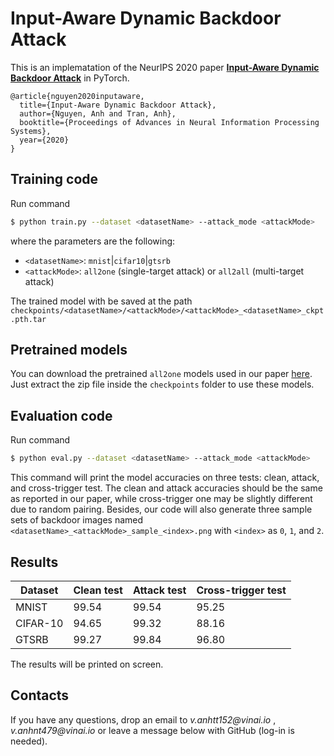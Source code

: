 # Input-Aware Dynamic Backdoor Attack

This is an implematation of the NeurIPS 2020 paper **[Input-Aware Dynamic Backdoor Attack](https://papers.nips.cc/paper/2020/hash/234e691320c0ad5b45ee3c96d0d7b8f8-Abstract.html)** in PyTorch.

```
@article{nguyen2020inputaware,
  title={Input-Aware Dynamic Backdoor Attack},
  author={Nguyen, Anh and Tran, Anh},
  booktitle={Proceedings of Advances in Neural Information Processing Systems},
  year={2020}
}
```


## Training code
Run command
```bash
$ python train.py --dataset <datasetName> --attack_mode <attackMode>
```
where the parameters are the following:
- `<datasetName>`: `mnist`|`cifar10`|`gtsrb`
- `<attackMode>`: `all2one` (single-target attack) or `all2all` (multi-target attack)

The trained model with be saved at the path `checkpoints/<datasetName>/<attackMode>/<attackMode>_<datasetName>_ckpt.pth.tar`

## Pretrained models
You can download the pretrained `all2one` models used in our paper [here](https://drive.google.com/file/d/1b8-1Susq5vk_QXadLS9pH45F68z3FAOS/view?usp=sharing). Just extract the zip file inside the `checkpoints` folder to use these models.

## Evaluation code
Run command
```bash
$ python eval.py --dataset <datasetName> --attack_mode <attackMode>
```
This command will print the model accuracies on three tests: clean, attack, and cross-trigger test. The clean and attack accuracies should be the same as reported in our paper, while cross-trigger one may be slightly different due to random pairing.
Besides, our code will also generate three sample sets of backdoor images named `<datasetName>_<attackMode>_sample_<index>.png` with `<index>` as `0`, `1`, and `2`.

## Results
| Dataset         | Clean test  | Attack test | Cross-trigger test |
|-----------------|-------------|-------------|--------------------|
| MNIST           | 99.54       | 99.54       | 95.25              |
| CIFAR-10        | 94.65       | 99.32       | 88.16              |
| GTSRB           | 99.27       | 99.84       | 96.80              |


The results will be printed on screen.


## Contacts

If you have any questions, drop an email to _v.anhtt152@vinai.io_ , _v.anhnt479@vinai.io_  or leave a message below with GitHub (log-in is needed).
